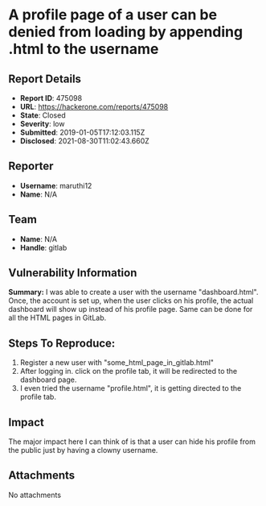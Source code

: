 # A profile page of a user can be denied from loading by appending .html to the username

## Report Details
- **Report ID**: 475098
- **URL**: https://hackerone.com/reports/475098
- **State**: Closed
- **Severity**: low
- **Submitted**: 2019-01-05T17:12:03.115Z
- **Disclosed**: 2021-08-30T11:02:43.660Z

## Reporter
- **Username**: maruthi12
- **Name**: N/A

## Team
- **Name**: N/A
- **Handle**: gitlab

## Vulnerability Information
**Summary:** I was able to create a user with the username "dashboard.html". Once, the account is set up, when the user clicks on his profile, the actual dashboard will show up instead of his profile page. Same can be done for all the HTML pages in GitLab.



## Steps To Reproduce:


  1. Register a new user with "some_html_page_in_gitlab.html"
  1. After logging in. click on the profile tab, it will be redirected to the dashboard page.
  1. I even tried the username "profile.html", it is getting directed to the profile tab.

## Impact

The major impact here I can think of is that a user can hide his profile from the public just by having a clowny username.

## Attachments
No attachments
